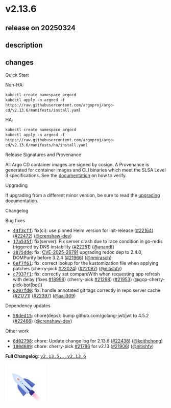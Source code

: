 # v2.13.6

## release on 20250324
## description
## changes
Quick Start

Non-HA:

    kubectl create namespace argocd
    kubectl apply -n argocd -f https://raw.githubusercontent.com/argoproj/argo-cd/v2.13.6/manifests/install.yaml

HA:

    kubectl create namespace argocd
    kubectl apply -n argocd -f https://raw.githubusercontent.com/argoproj/argo-cd/v2.13.6/manifests/ha/install.yaml

Release Signatures and Provenance

All Argo CD container images are signed by cosign. A Provenance is generated for container images and CLI binaries which meet the SLSA Level 3 specifications. See the <a href="https://argo-cd.readthedocs.io/en/stable/operator-manual/signed-release-assets" rel="nofollow">documentation</a> on how to verify.

Upgrading

If upgrading from a different minor version, be sure to read the <a href="https://argo-cd.readthedocs.io/en/stable/operator-manual/upgrading/overview/" rel="nofollow">upgrading</a> documentation.

Changelog

Bug fixes

* <a class="commit-link" data-hovercard-type="commit" data-hovercard-url="https://github.com/argoproj/argo-cd/commit/43f3cff4ca142ca1ca4b9f30beb0619e3c835acd/hovercard" href="https://github.com/argoproj/argo-cd/commit/43f3cff4ca142ca1ca4b9f30beb0619e3c835acd"><tt>43f3cff</tt></a>: fix(ci): use pinned Helm version for init-release (<a class="issue-link js-issue-link" data-error-text="Failed to load title" data-id="2894629458" data-permission-text="Title is private" data-url="https://github.com/argoproj/argo-cd/issues/22164" data-hovercard-type="issue" data-hovercard-url="/argoproj/argo-cd/issues/22164/hovercard" href="https://github.com/argoproj/argo-cd/issues/22164">#22164</a>) (<a class="issue-link js-issue-link" data-error-text="Failed to load title" data-id="2944291425" data-permission-text="Title is private" data-url="https://github.com/argoproj/argo-cd/issues/22472" data-hovercard-type="pull_request" data-hovercard-url="/argoproj/argo-cd/pull/22472/hovercard" href="https://github.com/argoproj/argo-cd/pull/22472">#22472</a>) (<a class="user-mention notranslate" data-hovercard-type="user" data-hovercard-url="/users/crenshaw-dev/hovercard" data-octo-click="hovercard-link-click" data-octo-dimensions="link_type:self" href="https://github.com/crenshaw-dev">@crenshaw-dev</a>)
* <a class="commit-link" data-hovercard-type="commit" data-hovercard-url="https://github.com/argoproj/argo-cd/commit/17a535f6d42f6bab6adaf1637daf1aa346e5982b/hovercard" href="https://github.com/argoproj/argo-cd/commit/17a535f6d42f6bab6adaf1637daf1aa346e5982b"><tt>17a535f</tt></a>: fix(server): Fix server crash due to race condition in go-redis triggered by DNS instability (<a class="issue-link js-issue-link" data-error-text="Failed to load title" data-id="2903725329" data-permission-text="Title is private" data-url="https://github.com/argoproj/argo-cd/issues/22251" data-hovercard-type="pull_request" data-hovercard-url="/argoproj/argo-cd/pull/22251/hovercard" href="https://github.com/argoproj/argo-cd/pull/22251">#22251</a>) (<a class="user-mention notranslate" data-hovercard-type="user" data-hovercard-url="/users/anandf/hovercard" data-octo-click="hovercard-link-click" data-octo-dimensions="link_type:self" href="https://github.com/anandf">@anandf</a>)
* <a class="commit-link" data-hovercard-type="commit" data-hovercard-url="https://github.com/argoproj/argo-cd/commit/3875dde5ccc6213fb04a808b56998839a60be99b/hovercard" href="https://github.com/argoproj/argo-cd/commit/3875dde5ccc6213fb04a808b56998839a60be99b"><tt>3875dde</tt></a>: fix: <a title="CVE-2025-26791" data-hovercard-type="advisory" data-hovercard-url="/advisories/GHSA-vhxf-7vqr-mrjg/hovercard" href="https://github.com/advisories/GHSA-vhxf-7vqr-mrjg">CVE-2025-26791</a> upgrading redoc dep to 2.4.0, DOMPurify before 3.2.4 (<a class="issue-link js-issue-link" data-error-text="Failed to load title" data-id="2875093476" data-permission-text="Title is private" data-url="https://github.com/argoproj/argo-cd/issues/21966" data-hovercard-type="pull_request" data-hovercard-url="/argoproj/argo-cd/pull/21966/hovercard" href="https://github.com/argoproj/argo-cd/pull/21966">#21966</a>) (<a class="user-mention notranslate" data-hovercard-type="user" data-hovercard-url="/users/nmirasch/hovercard" data-octo-click="hovercard-link-click" data-octo-dimensions="link_type:self" href="https://github.com/nmirasch">@nmirasch</a>)
* <a class="commit-link" data-hovercard-type="commit" data-hovercard-url="https://github.com/argoproj/argo-cd/commit/6ef7f61d9ab1de20b6eb1516800eabdc7d9a7b3b/hovercard" href="https://github.com/argoproj/argo-cd/commit/6ef7f61d9ab1de20b6eb1516800eabdc7d9a7b3b"><tt>6ef7f61</tt></a>: fix: correct lookup for the kustomization file when applying patches (cherry-pick <a class="issue-link js-issue-link" data-error-text="Failed to load title" data-id="2881380721" data-permission-text="Title is private" data-url="https://github.com/argoproj/argo-cd/issues/22024" data-hovercard-type="pull_request" data-hovercard-url="/argoproj/argo-cd/pull/22024/hovercard" href="https://github.com/argoproj/argo-cd/pull/22024">#22024</a>) (<a class="issue-link js-issue-link" data-error-text="Failed to load title" data-id="2887418765" data-permission-text="Title is private" data-url="https://github.com/argoproj/argo-cd/issues/22087" data-hovercard-type="pull_request" data-hovercard-url="/argoproj/argo-cd/pull/22087/hovercard" href="https://github.com/argoproj/argo-cd/pull/22087">#22087</a>) (<a class="user-mention notranslate" data-hovercard-type="user" data-hovercard-url="/users/nitishfy/hovercard" data-octo-click="hovercard-link-click" data-octo-dimensions="link_type:self" href="https://github.com/nitishfy">@nitishfy</a>)
* <a class="commit-link" data-hovercard-type="commit" data-hovercard-url="https://github.com/argoproj/argo-cd/commit/c7937f101cb3f882984f200510209dff9239449b/hovercard" href="https://github.com/argoproj/argo-cd/commit/c7937f101cb3f882984f200510209dff9239449b"><tt>c7937f1</tt></a>: fix: correctly set compareWith when requesting app refresh with delay (fixes <a class="issue-link js-issue-link" data-error-text="Failed to load title" data-id="2398475044" data-permission-text="Title is private" data-url="https://github.com/argoproj/argo-cd/issues/18998" data-hovercard-type="issue" data-hovercard-url="/argoproj/argo-cd/issues/18998/hovercard" href="https://github.com/argoproj/argo-cd/issues/18998">#18998</a>) (cherry-pick <a class="issue-link js-issue-link" data-error-text="Failed to load title" data-id="2755967580" data-permission-text="Title is private" data-url="https://github.com/argoproj/argo-cd/issues/21298" data-hovercard-type="pull_request" data-hovercard-url="/argoproj/argo-cd/pull/21298/hovercard" href="https://github.com/argoproj/argo-cd/pull/21298">#21298</a>) (<a class="issue-link js-issue-link" data-error-text="Failed to load title" data-id="2873341843" data-permission-text="Title is private" data-url="https://github.com/argoproj/argo-cd/issues/21953" data-hovercard-type="pull_request" data-hovercard-url="/argoproj/argo-cd/pull/21953/hovercard" href="https://github.com/argoproj/argo-cd/pull/21953">#21953</a>) (@gcp-cherry-pick-bot[bot])
* <a class="commit-link" data-hovercard-type="commit" data-hovercard-url="https://github.com/argoproj/argo-cd/commit/6207fd0040f0871d787ba3fa6b86ea0f2933441b/hovercard" href="https://github.com/argoproj/argo-cd/commit/6207fd0040f0871d787ba3fa6b86ea0f2933441b"><tt>6207fd0</tt></a>: fix: handle annotated git tags correctly in repo server cache (<a class="issue-link js-issue-link" data-error-text="Failed to load title" data-id="2831354316" data-permission-text="Title is private" data-url="https://github.com/argoproj/argo-cd/issues/21771" data-hovercard-type="pull_request" data-hovercard-url="/argoproj/argo-cd/pull/21771/hovercard" href="https://github.com/argoproj/argo-cd/pull/21771">#21771</a>) (<a class="issue-link js-issue-link" data-error-text="Failed to load title" data-id="2929666775" data-permission-text="Title is private" data-url="https://github.com/argoproj/argo-cd/issues/22397" data-hovercard-type="pull_request" data-hovercard-url="/argoproj/argo-cd/pull/22397/hovercard" href="https://github.com/argoproj/argo-cd/pull/22397">#22397</a>) (<a class="user-mention notranslate" data-hovercard-type="user" data-hovercard-url="/users/aali309/hovercard" data-octo-click="hovercard-link-click" data-octo-dimensions="link_type:self" href="https://github.com/aali309">@aali309</a>)

Dependency updates

* <a class="commit-link" data-hovercard-type="commit" data-hovercard-url="https://github.com/argoproj/argo-cd/commit/58ded158632ebf16134239cc7935a954ead55251/hovercard" href="https://github.com/argoproj/argo-cd/commit/58ded158632ebf16134239cc7935a954ead55251"><tt>58ded15</tt></a>: chore(deps): bump github.com/golang-jwt/jwt to 4.5.2 (<a class="issue-link js-issue-link" data-error-text="Failed to load title" data-id="2944053099" data-permission-text="Title is private" data-url="https://github.com/argoproj/argo-cd/issues/22466" data-hovercard-type="pull_request" data-hovercard-url="/argoproj/argo-cd/pull/22466/hovercard" href="https://github.com/argoproj/argo-cd/pull/22466">#22466</a>) (<a class="user-mention notranslate" data-hovercard-type="user" data-hovercard-url="/users/crenshaw-dev/hovercard" data-octo-click="hovercard-link-click" data-octo-dimensions="link_type:self" href="https://github.com/crenshaw-dev">@crenshaw-dev</a>)

Other work

* <a class="commit-link" data-hovercard-type="commit" data-hovercard-url="https://github.com/argoproj/argo-cd/commit/8d0279895c0bfb394162ab7c77e07b48b5954b0e/hovercard" href="https://github.com/argoproj/argo-cd/commit/8d0279895c0bfb394162ab7c77e07b48b5954b0e"><tt>8d02798</tt></a>: chore: Update change log for 2.13.6 (<a class="issue-link js-issue-link" data-error-text="Failed to load title" data-id="2939229153" data-permission-text="Title is private" data-url="https://github.com/argoproj/argo-cd/issues/22438" data-hovercard-type="pull_request" data-hovercard-url="/argoproj/argo-cd/pull/22438/hovercard" href="https://github.com/argoproj/argo-cd/pull/22438">#22438</a>) (<a class="user-mention notranslate" data-hovercard-type="user" data-hovercard-url="/users/keithchong/hovercard" data-octo-click="hovercard-link-click" data-octo-dimensions="link_type:self" href="https://github.com/keithchong">@keithchong</a>)
* <a class="commit-link" data-hovercard-type="commit" data-hovercard-url="https://github.com/argoproj/argo-cd/commit/180d6890af94bec86bf8f2e063f055c268309684/hovercard" href="https://github.com/argoproj/argo-cd/commit/180d6890af94bec86bf8f2e063f055c268309684"><tt>180d689</tt></a>: chore: cherry-pick <a class="issue-link js-issue-link" data-error-text="Failed to load title" data-id="2832851845" data-permission-text="Title is private" data-url="https://github.com/argoproj/argo-cd/issues/21786" data-hovercard-type="pull_request" data-hovercard-url="/argoproj/argo-cd/pull/21786/hovercard" href="https://github.com/argoproj/argo-cd/pull/21786">#21786</a> for v2.13 (<a class="issue-link js-issue-link" data-error-text="Failed to load title" data-id="2862513647" data-permission-text="Title is private" data-url="https://github.com/argoproj/argo-cd/issues/21906" data-hovercard-type="pull_request" data-hovercard-url="/argoproj/argo-cd/pull/21906/hovercard" href="https://github.com/argoproj/argo-cd/pull/21906">#21906</a>) (<a class="user-mention notranslate" data-hovercard-type="user" data-hovercard-url="/users/nitishfy/hovercard" data-octo-click="hovercard-link-click" data-octo-dimensions="link_type:self" href="https://github.com/nitishfy">@nitishfy</a>)

<strong>Full Changelog</strong>: <a class="commit-link" href="https://github.com/argoproj/argo-cd/compare/v2.13.5...v2.13.6"><tt>v2.13.5...v2.13.6</tt></a>

<a href="https://argoproj.github.io/cd/" rel="nofollow"><img src="https://raw.githubusercontent.com/argoproj/argo-site/master/content/pages/cd/gitops-cd.png" width="25%" style="max-width: 100%;"></a>

